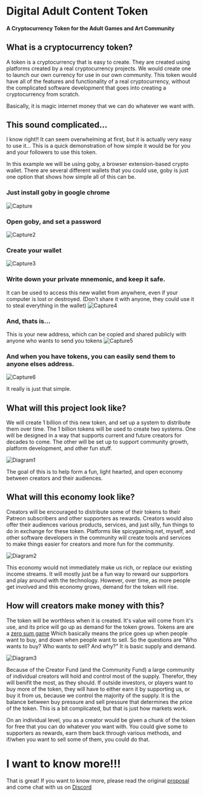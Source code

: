# Digital Adult Content Token
#### A Cryptocurrency Token for the Adult Games and Art Community

## What is a cryptocurrency token?
A token is a cryptocurrency that is easy to create. They are created using platforms created by a real cryptocurrency projects. We would create one to launch our own currency for use in our own community. This token would have all of the features and functionality of a real cryptocurrency, without the complicated software development that goes into creating a cryptocurrency from scratch.

Basically, it is magic internet money that we can do whatever we want with.

## This sound complicated...

I know right!! It can seem overwhelming at first, but it is actually very easy to use it... This is a quick demonstration of how simple it would be for you and your followers to use this token.

In this example we will be using goby, a browser extension-based crypto wallet. There are several different wallets that you could use, goby is just one option that shows how simple all of this can be.

### Just install goby in google chrome
![Capture](https://user-images.githubusercontent.com/98060724/150266661-19ea2b2e-f44c-411a-be89-d28d9277d2c2.JPG)
### Open goby, and set a password
![Capture2](https://user-images.githubusercontent.com/98060724/150266665-37658657-c246-4955-8076-e0516008a9bd.JPG)
### Create your wallet
![Capture3](https://user-images.githubusercontent.com/98060724/150266667-ce953482-cc88-4e4c-938e-235ee37261ce.JPG)
### Write down your private mnemonic, and keep it safe.
It can be used to access this new wallet from anywhere, even if your computer is lost or destroyed. (Don't share it with anyone, they could use it to steal everything in the wallet)
![Capture4](https://user-images.githubusercontent.com/98060724/150266668-dc180dcb-ba16-445c-b915-af50f03e95c5.JPG)
### And, thats is...
This is your new address, which can be copied and shared publicly with anyone who wants to send you tokens
![Capture5](https://user-images.githubusercontent.com/98060724/150266669-317c8be4-4914-400d-8ab5-83962ca50dba.JPG)
### And when you have tokens, you can easily send them to anyone elses address.
![Capture6](https://user-images.githubusercontent.com/98060724/150266670-e795778f-1724-4bd3-94f6-bc40ce294a80.JPG)

It really is just that simple.

## What will this project look like?

We will create 1 billion of this new token, and set up a system to distribute them over time. The 1 billion tokens will be used to create two systems. One will be designed in a way that supports current and future creators for decades to come. The other will be set up to support community growth, platform development, and other fun stuff.

![Diagram1](https://user-images.githubusercontent.com/98060724/150404248-29264cba-cae9-4e5d-b2f5-938993d02fbb.JPG)

The goal of this is to help form a fun, light hearted, and open economy between creators and their audiences.

## What will this economy look like?
Creators will be encouraged to distribute some of their tokens to their Patreon subscribers and other supporters as rewards. Creators would also offer their audiences various products, services, and just silly, fun things to do in exchange for these token. Platforms like spicygaming.net, myself, and other software developers in the community will create tools and services to make things easier for creators and more fun for the community.

![Diagram2](https://user-images.githubusercontent.com/98060724/150404254-7e85ae22-8106-4c35-8fe8-22d69a45c2b2.JPG)

This economy would not immediately make us rich, or replace our existing income streams. It will mostly just be a fun way to reward our supportors and play around with the technology. However, over time, as more people get involved and this economy grows, demand for the token will rise.

## How will creators make money with this?
The token will be worthless when it is created. It's value will come from it's use, and its price will go up as demand for the token grows. Tokens are are a [zero sum game](https://en.wikipedia.org/wiki/Zero-sum_game) Which basically means the price goes up when people want to buy, and down when people want to sell. So the questions are "Who wants to buy? Who wants to sell? And why?" It is basic supply and demand.

![Diagram3](https://user-images.githubusercontent.com/98060724/150404256-a62a2c75-938b-447d-aab2-6a2e5ac60993.JPG)

Because of the Creator Fund (and the Community Fund) a large community of individual creators will hold and control most of the supply. Therefor, they will benifit the most, as they should. If outside investors, or players want to buy more of the token, they will have to either earn it by supporting us, or buy it from us, because we control the majority of the supply. It is the balance between buy pressure and sell pressure that determines the price of the token. This is a bit complicated, but that is just how markets work.

On an individual level, you as a creator would be given a chunk of the token for free that you can do whatever you want with. You could give some to supporters as rewards, earn them back through various methods, and if/when you want to sell some of them, you could do that.

# I want to know more!!!
That is great! If you want to know more, please read the original [proposal](https://docs.google.com/document/d/1on8iOAqDanLlNEEjEtr6BYM1hGkWSIcF3J8BzRvUUB0) and come chat with us on [Discord](https://discord.gg/bfxYsvMV)
